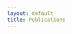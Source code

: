 ```yaml
---
layout: default
title: Publications
---
```


<html>

<!DOCTYPE HTML PUBLIC "-//W3C//DTD HTML 4.01 Transitional//EN" "http://www.w3.org/TR/html4/loose.dtd">

</html>